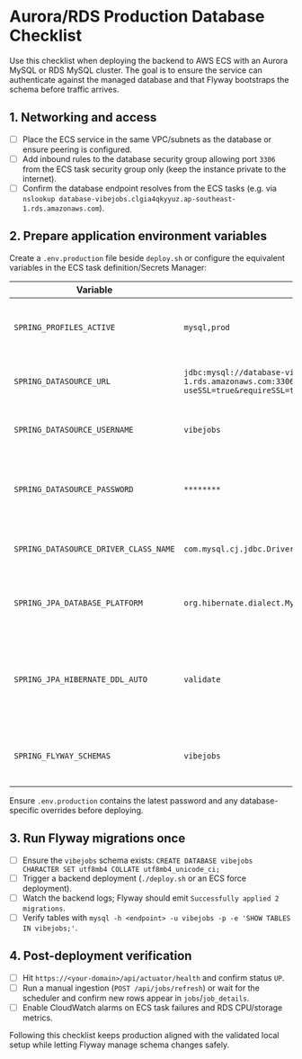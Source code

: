 # Aurora/RDS Production Database Checklist

Use this checklist when deploying the backend to AWS ECS with an Aurora MySQL or
RDS MySQL cluster. The goal is to ensure the service can authenticate against
the managed database and that Flyway bootstraps the schema before traffic
arrives.

## 1. Networking and access
- [ ] Place the ECS service in the same VPC/subnets as the database or ensure
      peering is configured.
- [ ] Add inbound rules to the database security group allowing port `3306`
      from the ECS task security group only (keep the instance private to the
      internet).
- [ ] Confirm the database endpoint resolves from the ECS tasks (e.g. via
      `nslookup database-vibejobs.clgia4qkyyuz.ap-southeast-1.rds.amazonaws.com`).

## 2. Prepare application environment variables
Create a `.env.production` file beside `deploy.sh` or configure the equivalent
variables in the ECS task definition/Secrets Manager:

| Variable | Example value | Notes |
| --- | --- | --- |
| `SPRING_PROFILES_ACTIVE` | `mysql,prod` | Enables the MySQL profile and production overrides. |
| `SPRING_DATASOURCE_URL` | `jdbc:mysql://database-vibejobs.clgia4qkyyuz.ap-southeast-1.rds.amazonaws.com:3306/vibejobs?useSSL=true&requireSSL=true&allowPublicKeyRetrieval=true&serverTimezone=UTC` | Replace host/port if your cluster differs. |
| `SPRING_DATASOURCE_USERNAME` | `vibejobs` | Aurora user with DDL/DML permissions. |
| `SPRING_DATASOURCE_PASSWORD` | `********` | Store in Secrets Manager or SSM Parameter Store. |
| `SPRING_DATASOURCE_DRIVER_CLASS_NAME` | `com.mysql.cj.jdbc.Driver` | Ensures the correct JDBC driver is used. |
| `SPRING_JPA_DATABASE_PLATFORM` | `org.hibernate.dialect.MySQLDialect` | Keeps Hibernate aligned with MySQL syntax. |
| `SPRING_JPA_HIBERNATE_DDL_AUTO` | `validate` | Prevents Hibernate from altering schema; Flyway owns migrations. |
| `SPRING_FLYWAY_SCHEMAS` | `vibejobs` | Matches the database name created in RDS. |

Ensure `.env.production` contains the latest password and any
database-specific overrides before deploying.

## 3. Run Flyway migrations once
- [ ] Ensure the `vibejobs` schema exists: `CREATE DATABASE vibejobs CHARACTER SET utf8mb4 COLLATE utf8mb4_unicode_ci;`
- [ ] Trigger a backend deployment (`./deploy.sh` or an ECS force deployment).
- [ ] Watch the backend logs; Flyway should emit `Successfully applied 2 migrations`.
- [ ] Verify tables with `mysql -h <endpoint> -u vibejobs -p -e 'SHOW TABLES IN vibejobs;'`.

## 4. Post-deployment verification
- [ ] Hit `https://<your-domain>/api/actuator/health` and confirm status `UP`.
- [ ] Run a manual ingestion (`POST /api/jobs/refresh`) or wait for the
      scheduler and confirm new rows appear in `jobs`/`job_details`.
- [ ] Enable CloudWatch alarms on ECS task failures and RDS CPU/storage metrics.

Following this checklist keeps production aligned with the validated local
setup while letting Flyway manage schema changes safely.
